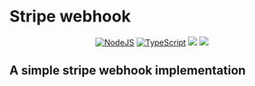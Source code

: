 # Stripe webhook

<p align="center">
  <a href="#"><img src="https://img.shields.io/badge/node.js%20-%2343853D.svg?&style=for-the-badge&logo=node.js&logoColor=white" alt="NodeJS" /></a>
  <a href="#"><img src="https://img.shields.io/badge/typescript%20-%23007ACC.svg?&style=for-the-badge&logo=typescript&logoColor=white" alt="TypeScript" /></a>
  <a href="#"><img src="https://img.shields.io/static/v1?message=Koa&logo=&labelColor=5c5c5c&color=b00bd9&logoColor=white&label=%20&style=for-the-badge&logo=appveyor"></a>
  <a href="#"><img src="https://img.shields.io/static/v1?message=Stripe&logo=&labelColor=5c5c5c&color=ff9900&logoColor=white&label=%20&style=for-the-badge&logo=appveyor"></a>
</p>

<h2> A simple stripe webhook implementation </h2>


